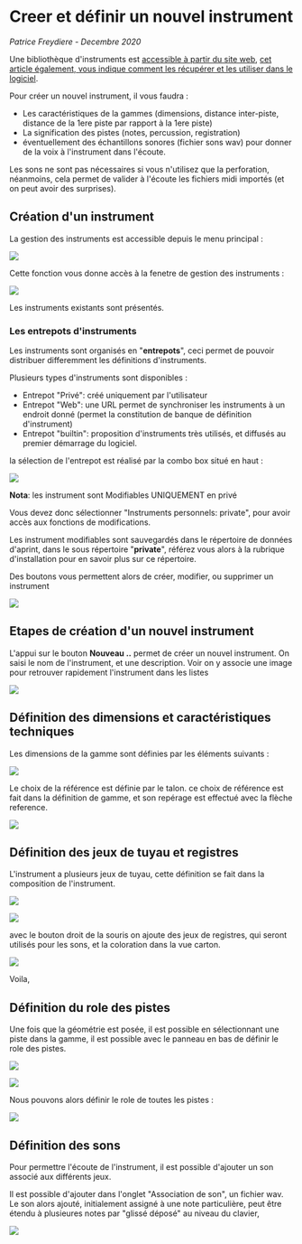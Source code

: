 # Creer et définir un nouvel instrument

*Patrice Freydiere - Decembre 2020*

Une bibliothèque d'instruments est [accessible à partir du site web](http://www.barrel-organ-discovery.org/instruments/),  [cet article également, vous indique comment les récupérer et les utiliser dans le logiciel](https://barrelorgandiscovery.github.io/APrintDoc/product/getinstruments/). 



Pour créer un nouvel instrument, il vous faudra :

- Les caractéristiques de la gammes (dimensions, distance inter-piste, distance de la 1ere piste par rapport à la 1ere piste)
- La signification des pistes (notes, percussion, registration)
- éventuellement des échantillons sonores (fichier sons wav) pour donner de la voix à l'instrument dans l'écoute.

Les sons ne sont pas nécessaires si vous n'utilisez que la perforation, néanmoins, cela permet de valider à l'écoute les fichiers midi importés (et on peut avoir des surprises).



## Création d'un instrument

La gestion des instruments est accessible depuis le menu principal :

![](boutongestioninstruments.png)

Cette fonction vous donne accès à la fenetre de gestion des instruments :

![](gestioninstruments.png)

Les instruments existants sont présentés.

### Les entrepots d'instruments

Les instruments sont organisés en "**entrepots**", ceci permet de pouvoir distribuer differemment les définitions d'instruments. 

Plusieurs types d'instruments sont disponibles :

- Entrepot "Privé": créé uniquement par l'utilisateur
- Entrepot "Web": une URL permet de synchroniser les instruments à un endroit donné (permet la constitution de banque de définition d'instrument)
- Entrepot "builtin": proposition d'instruments très utilisés, et diffusés au premier démarrage du logiciel.

la sélection de l'entrepot est réalisé par la combo box situé en haut :

![](selection_entrepots.png)



**Nota**: les instrument sont Modifiables UNIQUEMENT en privé

Vous devez donc sélectionner "Instruments personnels: private", pour avoir accès aux fonctions de modifications.

Les instrument modifiables sont sauvegardés dans le répertoire de données d'aprint, dans le sous répertoire "**private**", référez vous alors à la rubrique d'installation pour en savoir plus sur ce répertoire.

Des boutons vous permettent alors de créer, modifier, ou supprimer un instrument

![](boutons_modifier_instruments.png)



## Etapes de création d'un nouvel instrument

L'appui sur le bouton **Nouveau ..** permet de créer un nouvel instrument. On saisi le nom de l'instrument, et une description. Voir on y associe une image pour retrouver rapidement l'instrument dans les listes

![](new.png)



## Définition des dimensions et caractéristiques techniques



Les dimensions de la gamme sont définies par les éléments suivants :

![](definition_gamme.jpg)

Le choix de la référence est définie par le talon. ce choix de référence est fait dans la définition de gamme, et son repérage est effectué avec la flèche reference.

![](first_parameters.png)



## Définition des jeux de tuyau et registres

L'instrument a plusieurs jeux de tuyau, cette définition se fait dans la composition de l'instrument.



![](notes.jpg)







![](registres.png)

avec le bouton droit de la souris on ajoute des jeux de registres, qui seront utilisés pour les sons, et la coloration dans la vue carton.

![](registres_ajoutes.png)

Voila, 

## Définition du role des pistes

Une fois que la géométrie est posée, il est possible en sélectionnant une piste dans la gamme, il est possible avec le panneau en bas de définir le role des pistes.



![](role_piste.png)



![](detail_note.png)

Nous pouvons alors définir le role de toutes les pistes :

![](1gamme.png)



## Définition des sons

Pour permettre l'écoute de l'instrument, il est possible d'ajouter un son associé aux différents jeux.

Il est possible d'ajouter dans l'onglet "Association de son", un fichier wav. Le son alors ajouté, initialement assigné à une note particulière, peut être étendu à plusieures notes par "glissé déposé" au niveau du clavier, 

![](son_ajout.png)







